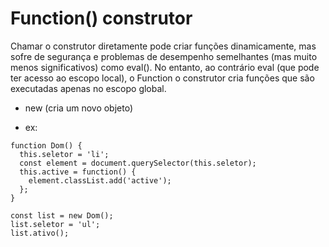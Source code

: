 # Function() construtor

Chamar o construtor diretamente pode criar funções dinamicamente, mas sofre de segurança e problemas de desempenho semelhantes (mas muito menos significativos) como eval(). No entanto, ao contrário eval (que pode ter acesso ao escopo local), o Function o construtor cria funções que são executadas apenas no escopo global.

- new (cria um novo objeto)

- ex:

```
function Dom() {
  this.seletor = 'li';
  const element = document.querySelector(this.seletor);
  this.active = function() {
    element.classList.add('active');
  };
}

const list = new Dom();
list.seletor = 'ul';
list.ativo();

```
